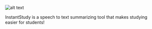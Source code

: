 ![alt text](https://ibb.co/qxv2Xjh)

InstantStudy is a speech to text summarizing tool that makes studying easier for students!
